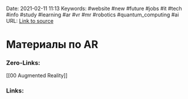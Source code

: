 Date:				 2021-02-11 11:13
Keywords:		#website #new #future #jobs #it #tech #info #study #learning #ar #vr #mr #robotics #quantum_computing #ai
URL:				[Link to source](https://tproger.ru/tag/augmented-reality/)


# Материалы по AR


### Zero-Links:
[[00 Augmented Reality]]


### Links:
